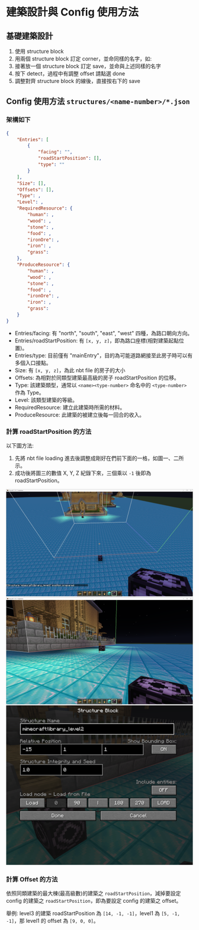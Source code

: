 # 建築設計與 Config 使用方法

## 基礎建築設計
1. 使用 structure block
2. 用兩個 structure block 訂定 corner，並命同樣的名字，如: <level1>
3. 接著放一個 structure block 訂定 save，並命與上述同樣的名字
4. 按下 detect，過程中有調整 offset 請點選 done
5. 調整對齊 structure block 的線後，直接按右下的 save

## Config 使用方法 `structures/<name-number>/*.json`

### 架構如下
```json
{
    "Entries": [
        {
            "facing": "",
            "roadStartPosition": [],
            "type": ""
        }
    ],
    "Size": [],
    "Offsets": [],
    "Type": ,
    "Level": ,
    "RequiredResource": {
        "human": ,
        "wood": ,
        "stone": ,
        "food": ,
        "ironOre": ,
        "iron": ,
        "grass": 
    },
    "ProduceResource": {
        "human": ,
        "wood": ,
        "stone": ,
        "food": ,
        "ironOre": ,
        "iron": ,
        "grass": 
    }
}
```

* Entries/facing: 有 "north", "south", "east", "west" 四種，為路口朝向方向。
* Entries/roadStartPosition: 有 `[x, y, z]`，即為路口座標(相對建築起點位置)。
* Entries/type: 目前僅有 "mainEntry"，目的為可能道路網接至此房子時可以有多個入口接點。
* Size: 有 `[x, y, z]`，為此 nbt file 的房子的大小
* Offsets: 為相對於同類型建築最高級的房子 roadStartPosition 的位移。
* Type: 該建築類型，通常以 `<name><type-number>` 命名中的 `<type-number>` 作為 Type。
* Level: 該類型建築的等級。
* RequiredResource: 建立此建築時所需的材料。
* ProduceResource: 此建築的被建立後每一回合的收入。

### 計算 roadStartPosition 的方法

以下圖方法:
1. 先將 nbt file loading 進去後調整成剛好在們前下面的一格，如圖一、二所示。
2. 成功後將圖三的數值 X, Y, Z 紀錄下來，三個乘以 `-1` 後即為 roadStartPosition。

![alt text](readme_img/image.png)
![alt text](readme_img/image-1.png)
![alt text](readme_img/image-2.png)


### 計算 Offset 的方法
依照同類建築的最大棟(最高級數)的建築之 `roadStartPosition`，減掉要設定 config 的建築之 `roadStartPosition`，即為要設定 config 的建築之 offset。

舉例: level3 的建築 roadStartPosition 為 `[14, -1, -1]`，level1 為 `[5, -1, -1]`，那 level1 的 offset 為 `[9, 0, 0]`。

